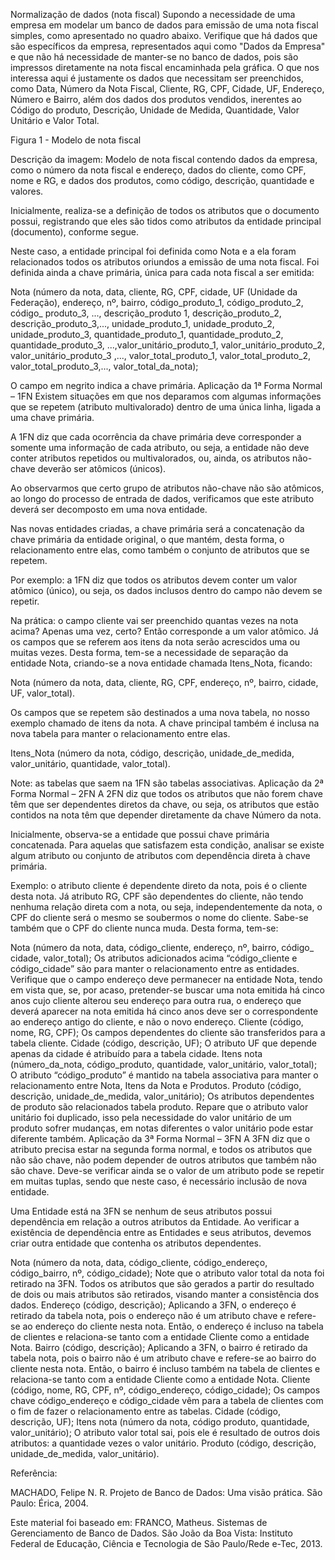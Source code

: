 Normalização de dados (nota fiscal)
Supondo a necessidade de uma empresa em modelar um banco de dados para emissão de uma nota fiscal simples, como apresentado no quadro abaixo. Verifique que há dados que são específicos da empresa, representados aqui como "Dados da Empresa" e que não há necessidade de manter-se no banco de dados, pois são impressos diretamente na nota fiscal encaminhada pela gráfica. O que nos interessa aqui é justamente os dados que necessitam ser preenchidos, como Data, Número da Nota Fiscal, Cliente, RG, CPF, Cidade, UF, Endereço, Número e Bairro, além dos dados dos produtos vendidos, inerentes ao Código do produto, Descrição, Unidade de Medida, Quantidade, Valor Unitário e Valor Total.

Figura 1 - Modelo de nota fiscal

Descrição da imagem: Modelo de nota fiscal contendo dados da empresa, como o número da nota fiscal e endereço, dados do cliente, como CPF, nome e RG, e dados dos produtos, como código, descrição, quantidade e valores.

Inicialmente, realiza-se a definição de todos os atributos que o documento possui, registrando que eles são tidos como atributos da entidade principal (documento), conforme segue.

Neste caso, a entidade principal foi definida como Nota e a ela foram relacionados todos os atributos oriundos a emissão de uma nota fiscal. Foi definida ainda a chave primária, única para cada nota fiscal a ser emitida:

Nota (número da nota, data, cliente, RG, CPF, cidade, UF (Unidade da Federação), endereço, nº, bairro, código_produto_1, código_produto_2, código_ produto_3, ..., descrição_produto 1, descrição_produto_2, descrição_produto_3,..., unidade_produto_1, unidade_produto_2, unidade_produto_3, quantidade_produto_1, quantidade_produto_2, quantidade_produto_3, ...,valor_unitário_produto_1, valor_unitário_produto_2, valor_unitário_produto_3 ,..., valor_total_produto_1, valor_total_produto_2, valor_total_produto_3,..., valor_total_da_nota);

O campo em negrito indica a chave primária.
Aplicação da 1ª Forma Normal – 1FN
Existem situações em que nos deparamos com algumas informações que se repetem (atributo multivalorado) dentro de uma única linha, ligada a uma chave primária.

A 1FN diz que cada ocorrência da chave primária deve corresponder a somente uma informação de cada atributo, ou seja, a entidade não deve conter atributos repetidos ou multivalorados, ou, ainda, os atributos não-chave deverão ser atômicos (únicos).

Ao observarmos que certo grupo de atributos não-chave não são atômicos, ao longo do processo de entrada de dados, verificamos que este atributo deverá ser decomposto em uma nova entidade.

Nas novas entidades criadas, a chave primária será a concatenação da chave primária da entidade original, o que mantém, desta forma, o relacionamento entre elas, como também o conjunto de atributos que se repetem.

Por exemplo: a 1FN diz que todos os atributos devem conter um valor atômico (único), ou seja, os dados inclusos dentro do campo não devem se repetir. 

Na prática: o campo cliente vai ser preenchido quantas vezes na nota acima? Apenas uma vez, certo? Então corresponde a um valor atômico. Já os campos que se referem aos itens da nota serão acrescidos uma ou muitas vezes. Desta forma, tem-se a necessidade de separação da entidade Nota, criando-se a nova entidade chamada Itens_Nota, ficando: 

Nota (número da nota, data, cliente, RG, CPF, endereço, nº, bairro, cidade, UF, valor_total).

Os campos que se repetem são destinados a uma nova tabela, no nosso exemplo chamado de itens da nota. A chave principal também é inclusa na nova tabela para manter o relacionamento entre elas.

Itens_Nota (número da nota, código, descrição, unidade_de_medida, valor_unitário, quantidade, valor_total).

Note: as tabelas que saem na 1FN são tabelas associativas.
Aplicação da 2ª Forma Normal – 2FN
A 2FN diz que todos os atributos que não forem chave têm que ser dependentes diretos da chave, ou seja, os atributos que estão contidos na nota têm que depender diretamente da chave Número da nota.

Inicialmente, observa-se a entidade que possui chave primária concatenada. Para aquelas que satisfazem esta condição, analisar se existe algum atributo ou conjunto de atributos com dependência direta à chave primária.

Exemplo: o atributo cliente é dependente direto da nota, pois é o cliente desta nota. Já atributo RG, CPF são dependentes do cliente, não tendo nenhuma relação direta com a nota, ou seja, independentemente da nota, o CPF do cliente será o mesmo se soubermos o nome do cliente. Sabe-se também que o CPF do cliente nunca muda. Desta forma, tem-se:

Nota (número da nota, data, código_cliente, endereço, nº, bairro, código_ cidade, valor_total);
Os atributos adicionados acima “código_cliente e código_cidade” são para manter o relacionamento entre as entidades.
Verifique que o campo endereço deve permanecer na entidade Nota, tendo em vista que, se, por acaso, pretender-se buscar uma nota emitida há cinco anos cujo cliente alterou seu endereço para outra rua, o endereço que deverá aparecer na nota emitida há cinco anos deve ser o correspondente ao endereço antigo do cliente, e não o novo endereço.
Cliente (código, nome, RG, CPF);
Os campos dependentes do cliente são transferidos para a tabela cliente.
Cidade (código, descrição, UF);
O atributo UF que depende apenas da cidade é atribuído para a tabela cidade.
Itens nota (número_da_nota, código_produto, quantidade, valor_unitário, valor_total);
O atributo “código_produto” é mantido na tabela associativa para manter o relacionamento entre Nota, Itens da Nota e Produtos.
Produto (código, descrição, unidade_de_medida, valor_unitário);
Os atributos dependentes de produto são relacionados tabela produto. Repare que o atributo valor unitário foi duplicado, isso pela necessidade do valor unitário de um produto sofrer mudanças, em notas diferentes o valor unitário pode estar diferente também.
Aplicação da 3ª Forma Normal – 3FN
A 3FN diz que o atributo precisa estar na segunda forma normal, e todos os atributos que não são chave, não podem depender de outros atributos que também não são chave. Deve-se verificar ainda se o valor de um atributo pode se repetir em muitas tuplas, sendo que neste caso, é necessário inclusão de nova entidade.

Uma Entidade está na 3FN se nenhum de seus atributos possui dependência em relação a outros atributos da Entidade. Ao verificar a existência de dependência entre as Entidades e seus atributos, devemos criar outra entidade que contenha os atributos dependentes.

Nota (número da nota, data, código_cliente, código_endereço, código_bairro, nº, código_cidade);
Note que o atributo valor total da nota foi retirado na 3FN. Todos os atributos que são gerados a partir do resultado de dois ou mais atributos são retirados, visando manter a consistência dos dados.
Endereço (código, descrição);
Aplicando a 3FN, o endereço é retirado da tabela nota, pois o endereço não é um atributo chave e refere-se ao endereço do cliente nesta nota. Então, o endereço é incluso na tabela de clientes e relaciona-se tanto com a entidade Cliente como a entidade Nota.
Bairro (código, descrição);
Aplicando a 3FN, o bairro é retirado da tabela nota, pois o bairro não é um atributo chave e refere-se ao bairro do cliente nesta nota. Então, o bairro é incluso também na tabela de clientes e relaciona-se tanto com a entidade Cliente como a entidade Nota.
Cliente (código, nome, RG, CPF, nº, código_endereço, código_cidade);
Os campos chave código_endereço e código_cidade vêm para a tabela de clientes com o fim de fazer o relacionamento entre as tabelas.
Cidade (código, descrição, UF);
Itens nota (número da nota, código produto, quantidade, valor_unitário);
O atributo valor total sai, pois ele é resultado de outros dois atributos: a quantidade vezes o valor unitário.
Produto (código, descrição, unidade_de_medida, valor_unitário).


Referência:

MACHADO, Felipe N. R. Projeto de Banco de Dados: Uma visão prática. São Paulo: Érica, 2004.

Este material foi baseado em:
FRANCO, Matheus. Sistemas de Gerenciamento de Banco de Dados. São João da Boa Vista: Instituto Federal de Educação, Ciência e Tecnologia de São Paulo/Rede e-Tec, 2013.